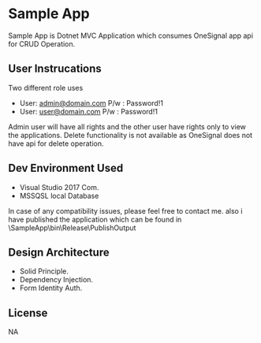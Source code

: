 # Sample App

Sample App is Dotnet MVC Application which consumes OneSignal app api for CRUD Operation.

## User Instrucations
Two different role uses
- User: admin@domain.com P/w : Password!1
- User: user@domain.com P/w : Password!1

Admin user will have all rights and the other user have rights only to view the applications. Delete functionality is not available as OneSignal does  not have api for delete operation.

## Dev Environment Used
- Visual Studio 2017 Com.
- MSSQSL local Database

In case of any compatibility issues, please feel free to contact me.
also i have published the application which can be found in \SampleApp\bin\Release\PublishOutput

## Design Architecture 
- Solid Principle.
- Dependency Injection.
- Form Identity Auth.



## License
NA
